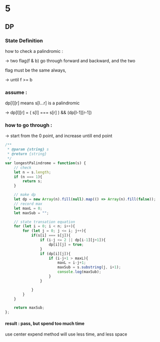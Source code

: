 # 5

## DP

### State Definition

how to check a palindromic :

-> two flag(f & b) go through forward and backward, and the two 

flag must be the same always, 

-> until f >= b

### assume :
dp[l][r] means s[l...r] is a palindromic

-> dp[l][r] = ( s[l] === s[r] ) && (dp[l-1][r-1])

### how to go through :

-> start from the 0 point, and increase untill end point


```js
/**
 * @param {string} s
 * @return {string}
 */
var longestPalindrome = function(s) {
    // check
    let n = s.length;
    if (n === 1){
        return s;
    }

    // make dp
    let dp = new Array(n).fill(null).map(() => Array(n).fill(false));
    // record max
    let maxL = 0;
    let maxSub = "";

    // state transation equation
    for (let i = 0; i < n; i++){
        for (let j = 0; j <= i; j++){
            if(s[i] === s[j]){
                if (i-j <= 2 || dp[i-1][j+1]){
                    dp[i][j] = true;
                }
                if (dp[i][j]){
                    if (i-j+1 > maxL){
                        maxL = i-j+1;
                        maxSub = s.substring(j, i+1);
                        console.log(maxSub);
                    }
                }

            }
        }
    }

    return maxSub;
};
```

#### result : pass, but spend too much time

use center expend method will use less time, and less space